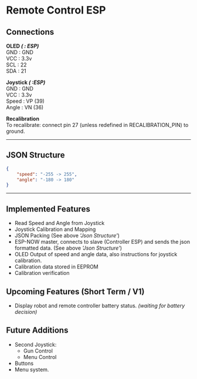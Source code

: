 # Remote Control ESP

## Connections
**OLED *( : ESP)*** <br />
GND : GND <br />
VCC : 3.3v <br />
SCL : 22 <br />
SDA : 21

**Joystick *( :ESP)***<br />
GND : GND <br />
VCC : 3.3v <br />
Speed : VP (39) <br />
Angle : VN (36) <br />

**Recalibration** <br />
To recalibrate: connect pin 27 (unless redefined in RECALIBRATION_PIN) to ground. 

---

## JSON Structure
``` json
{
    "speed": "-255 -> 255",
    "angle": "-180 -> 180"
}
```
---
## Implemented Features
* Read Speed and Angle from Joystick
* Joystick Calibration and Mapping
* JSON Packing (See above *'Json Structure'*)
* ESP-NOW master, connects to slave (Controller ESP) and sends the json formatted data. (See above *'Json Structure'*)
* OLED Output of speed and angle data, also instructions for joystick calibration.
* Calibration data stored in EEPROM
* Calibration verification

## Upcoming Features (Short Term / V1)
* Display robot and remote controller battery status. *(waiting for battery decision)*

## Future Additions
* Second Joystick:
    * Gun Control
    * Menu Control
* Buttons
* Menu system.
